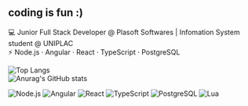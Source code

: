 ## coding is fun :)

💻 Junior Full Stack Developer @ Plasoft Softwares | Infomation System student @ UNIPLAC <br>
⚡ Node.js · Angular · React · TypeScript · PostgreSQL<br>

![Top Langs](https://github-readme-stats.vercel.app/api/top-langs/?username=gabrielcoelhosev&hide_progress=true&theme=radical) <br>
![Anurag's GitHub stats](https://github-readme-stats.vercel.app/api?username=gabrielcoelhosev&show_icons=true&theme=radical)
 <br>
 
![Node.js](https://img.shields.io/badge/Node.js-339933?style=for-the-badge&logo=nodedotjs&logoColor=white)
![Angular](https://img.shields.io/badge/Angular-DD0031?style=for-the-badge&logo=angular&logoColor=white)
![React](https://img.shields.io/badge/React-20232A?style=for-the-badge&logo=react&logoColor=61DAFB)
![TypeScript](https://img.shields.io/badge/TypeScript-007ACC?style=for-the-badge&logo=typescript&logoColor=white)
![PostgreSQL](https://img.shields.io/badge/PostgreSQL-316192?style=for-the-badge&logo=postgresql&logoColor=white)
![Lua](https://img.shields.io/badge/Lua-2C2D72?style=for-the-badge&logo=lua&logoColor=white)
